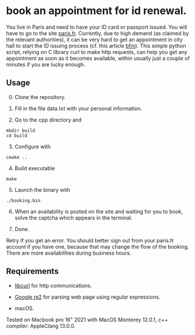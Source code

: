 # book an appointment for id renewal.
You live in Paris and need to have your ID card or passport issued. You will have to go to the site [paris.fr](https://teleservices.paris.fr/rdvtitres/jsp/site/Portal.jsp?page=appointmenttitresearch#). Currently, due to high demand (as claimed by the relevant authorities), it can be very hard to get an appointment in city hall to start the ID issuing process (cf. this article [bfm](https://www.bfmtv.com/paris/carte-d-identite-passeport-embouteillage-a-paris-et-en-ile-de-france-pour-obtenir-un-rendez-vous_AV-202203300255.html)). This simple python script, relying on C library curl to make http requests, can help you get any appointment as soon as it becomes available, within usually just a couple of minutes if you are lucky enough.

## Usage

0. Clone the repository.

1. Fill in the file data.txt with your personal information.

2. Go to the cpp directory and

```
mkdir build
cd build
```

3. Configure with

```
cmake ..
```

4. Build executable

```
make
```

5. Launch the binary with

```
./booking.bin
```

6. When an availability is posted on the site and waiting for you to book, solve the captcha which appears in the terminal.

5. Done.


Retry if you get an error. You should better sign out from your paris.fr account if you have one, because that may change the flow of the booking. There are more availabilities during business hours.

## Requirements

- [libcurl](https://curl.se) for http communications.

- [Google re2](https://github.com/google/re2) for parsing web page using regular expressions.

- macOS.

Tested on Macbook pro 16" 2021 with MacOS Monterey 12.0.1, c++ compiler: AppleClang 13.0.0.
